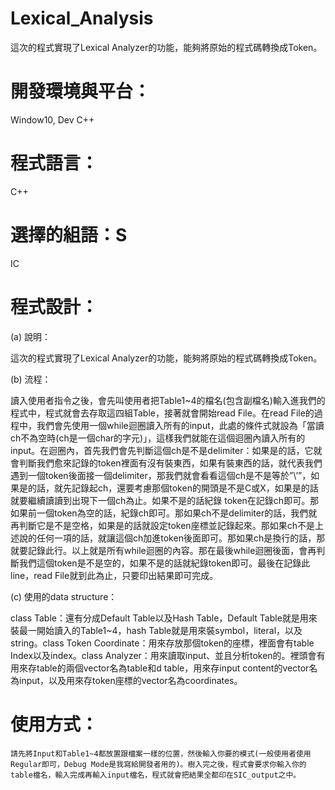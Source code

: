 # Lexical_Analysis
這次的程式實現了Lexical Analyzer的功能，能夠將原始的程式碼轉換成Token。

# 開發環境與平台：
Window10, Dev C++
# 程式語言：
C++
# 選擇的組語：S
IC
# 程式設計：
(a)	說明：

這次的程式實現了Lexical Analyzer的功能，能夠將原始的程式碼轉換成Token。


(b)	流程： 

讀入使用者指令之後，會先叫使用者把Table1~4的檔名(包含副檔名)輸入進我們的程式中，程式就會去存取這四組Table，接著就會開始read File。在read File的過程中，我們會先使用一個while迴圈讀入所有的input，此處的條件式就設為「當讀ch不為空時(ch是一個char的字元)」，這樣我們就能在這個迴圈內讀入所有的input。在迴圈內，首先我們會先判斷這個ch是不是delimiter：如果是的話，它就會判斷我們愈來記錄的token裡面有沒有裝東西，如果有裝東西的話，就代表我們遇到一個token後面接一個delimiter，那我們就會看看這個ch是不是等於”\’”，如果是的話，就先記錄起ch，還要考慮那個token的開頭是不是C或X，如果是的話就要繼續讀讀到出現下一個ch為止。如果不是的話紀錄 token在記錄ch即可。那如果前一個token為空的話，紀錄ch即可。那如果ch不是delimiter的話，我們就再判斷它是不是空格，如果是的話就設定token座標並記錄起來。那如果ch不是上述說的任何一項的話，就讓這個ch加進token後面即可。那如果ch是換行的話，那就要記錄此行。以上就是所有while迴圈的內容。那在最後while迴圈後面，會再判斷我們這個token是不是空的，如果不是的話就紀錄token即可。最後在記錄此line，read File就到此為止，只要印出結果即可完成。

(c)	使用的data structure：

class Table：還有分成Default Table以及Hash Table，Default Table就是用來裝最一開始讀入的Table1~4，hash Table就是用來裝symbol，literal，以及string。class Token Coordinate：用來存放那個token的座標，裡面會有table Index以及index。class Analyzer：用來讀取input、並且分析token的。裡頭會有用來存table的兩個vector名為table和d table，用來存input content的vector名為input，以及用來存token座標的vector名為coordinates。
# 使用方式：
    請先將Input和Table1~4都放置跟檔案一樣的位置，然後輸入你要的模式(一般使用者使用Regular即可，Debug Mode是我寫給開發者用的)。樹入完之後，程式會要求你輸入你的table檔名，輸入完成再輸入input檔名，程式就會把結果全都印在SIC_output之中。

